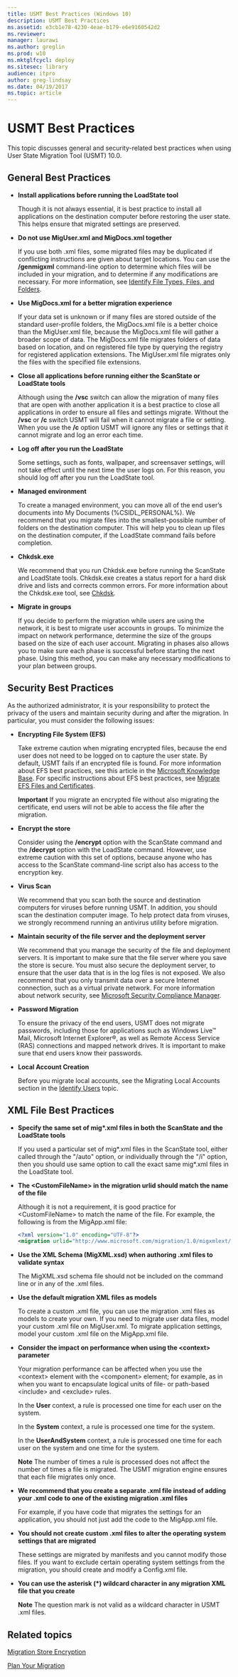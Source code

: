```yaml
---
title: USMT Best Practices (Windows 10)
description: USMT Best Practices
ms.assetid: e3cb1e78-4230-4eae-b179-e6e9160542d2
ms.reviewer:
manager: laurawi
ms.author: greglin
ms.prod: w10
ms.mktglfcycl: deploy
ms.sitesec: library
audience: itpro
author: greg-lindsay
ms.date: 04/19/2017
ms.topic: article
---
```


# USMT Best Practices


This topic discusses general and security-related best practices when using User State Migration Tool (USMT) 10.0.

## General Best Practices


-   **Install applications before running the LoadState tool**

    Though it is not always essential, it is best practice to install all applications on the destination computer before restoring the user state. This helps ensure that migrated settings are preserved.

-   **Do not use MigUser.xml and MigDocs.xml together**

    If you use both .xml files, some migrated files may be duplicated if conflicting instructions are given about target locations. You can use the **/genmigxml** command-line option to determine which files will be included in your migration, and to determine if any modifications are necessary. For more information, see [Identify File Types, Files, and Folders](usmt-identify-file-types-files-and-folders.md).

-   **Use MigDocs.xml for a better migration experience**

    If your data set is unknown or if many files are stored outside of the standard user-profile folders, the MigDocs.xml file is a better choice than the MigUser.xml file, because the MigDocs.xml file will gather a broader scope of data. The MigDocs.xml file migrates folders of data based on location, and on registered file type by querying the registry for registered application extensions. The MigUser.xml file migrates only the files with the specified file extensions.

-   **Close all applications before running either the ScanState or LoadState tools**

    Although using the **/vsc** switch can allow the migration of many files that are open with another application it is a best practice to close all applications in order to ensure all files and settings migrate. Without the **/vsc** or **/c** switch USMT will fail when it cannot migrate a file or setting. When you use the **/c** option USMT will ignore any files or settings that it cannot migrate and log an error each time.

-   **Log off after you run the LoadState**

    Some settings, such as fonts, wallpaper, and screensaver settings, will not take effect until the next time the user logs on. For this reason, you should log off after you run the LoadState tool.

-   **Managed environment**

    To create a managed environment, you can move all of the end user’s documents into My Documents (%CSIDL\_PERSONAL%). We recommend that you migrate files into the smallest-possible number of folders on the destination computer. This will help you to clean up files on the destination computer, if the LoadState command fails before completion.

-   **Chkdsk.exe**

    We recommend that you run Chkdsk.exe before running the ScanState and LoadState tools. Chkdsk.exe creates a status report for a hard disk drive and lists and corrects common errors. For more information about the Chkdsk.exe tool, see [Chkdsk](https://go.microsoft.com/fwlink/p/?LinkId=140244).

-   **Migrate in groups**

    If you decide to perform the migration while users are using the network, it is best to migrate user accounts in groups. To minimize the impact on network performance, determine the size of the groups based on the size of each user account. Migrating in phases also allows you to make sure each phase is successful before starting the next phase. Using this method, you can make any necessary modifications to your plan between groups.

## Security Best Practices


As the authorized administrator, it is your responsibility to protect the privacy of the users and maintain security during and after the migration. In particular, you must consider the following issues:

-   **Encrypting File System (EFS)**

    Take extreme caution when migrating encrypted files, because the end user does not need to be logged on to capture the user state. By default, USMT fails if an encrypted file is found. For more information about EFS best practices, see this article in the [Microsoft Knowledge Base](https://go.microsoft.com/fwlink/p/?linkid=163). For specific instructions about EFS best practices, see [Migrate EFS Files and Certificates](usmt-migrate-efs-files-and-certificates.md).

    **Important**
    If you migrate an encrypted file without also migrating the certificate, end users will not be able to access the file after the migration.



-   **Encrypt the store**

    Consider using the **/encrypt** option with the ScanState command and the **/decrypt** option with the LoadState command. However, use extreme caution with this set of options, because anyone who has access to the ScanState command-line script also has access to the encryption key.

-   **Virus Scan**

    We recommend that you scan both the source and destination computers for viruses before running USMT. In addition, you should scan the destination computer image. To help protect data from viruses, we strongly recommend running an antivirus utility before migration.

-   **Maintain security of the file server and the deployment server**

    We recommend that you manage the security of the file and deployment servers. It is important to make sure that the file server where you save the store is secure. You must also secure the deployment server, to ensure that the user data that is in the log files is not exposed. We also recommend that you only transmit data over a secure Internet connection, such as a virtual private network. For more information about network security, see [Microsoft Security Compliance Manager](https://go.microsoft.com/fwlink/p/?LinkId=215657).

-   **Password Migration**

    To ensure the privacy of the end users, USMT does not migrate passwords, including those for applications such as Windows Live™ Mail, Microsoft Internet Explorer®, as well as Remote Access Service (RAS) connections and mapped network drives. It is important to make sure that end users know their passwords.

-   **Local Account Creation**

    Before you migrate local accounts, see the Migrating Local Accounts section in the [Identify Users](usmt-identify-users.md) topic.

## <a href="" id="bkmk-bestpractices"></a>XML File Best Practices


-   **Specify the same set of mig\*.xml files in both the ScanState and the LoadState tools**

    If you used a particular set of mig\*.xml files in the ScanState tool, either called through the "/auto" option, or individually through the "/i" option, then you should use same option to call the exact same mig\*.xml files in the LoadState tool.

-   **The &lt;CustomFileName&gt; in the migration urlid should match the name of the file**

    Although it is not a requirement, it is good practice for &lt;CustomFileName&gt; to match the name of the file. For example, the following is from the MigApp.xml file:

    ``` xml
    <?xml version="1.0" encoding="UTF-8"?>
    <migration urlid="http://www.microsoft.com/migration/1.0/migxmlext/migapp">
    ```

-   **Use the XML Schema (MigXML.xsd) when authoring .xml files to validate syntax**

    The MigXML.xsd schema file should not be included on the command line or in any of the .xml files.

-   **Use the default migration XML files as models**

    To create a custom .xml file, you can use the migration .xml files as models to create your own. If you need to migrate user data files, model your custom .xml file on MigUser.xml. To migrate application settings, model your custom .xml file on the MigApp.xml file.

-   **Consider the impact on performance when using the &lt;context&gt; parameter**

    Your migration performance can be affected when you use the &lt;context&gt; element with the &lt;component&gt; element; for example, as in when you want to encapsulate logical units of file- or path-based &lt;include&gt; and &lt;exclude&gt; rules.

    In the **User** context, a rule is processed one time for each user on the system.

    In the **System** context, a rule is processed one time for the system.

    In the **UserAndSystem** context, a rule is processed one time for each user on the system and one time for the system.

    **Note**
    The number of times a rule is processed does not affect the number of times a file is migrated. The USMT migration engine ensures that each file migrates only once.



-   **We recommend that you create a separate .xml file instead of adding your .xml code to one of the existing migration .xml files**

    For example, if you have code that migrates the settings for an application, you should not just add the code to the MigApp.xml file.

-   **You should not create custom .xml files to alter the operating system settings that are migrated**

    These settings are migrated by manifests and you cannot modify those files. If you want to exclude certain operating system settings from the migration, you should create and modify a Config.xml file.

-   **You can use the asterisk (\*) wildcard character in any migration XML file that you create**

    **Note**
    The question mark is not valid as a wildcard character in USMT .xml files.



## Related topics


[Migration Store Encryption](usmt-migration-store-encryption.md)

[Plan Your Migration](usmt-plan-your-migration.md)









